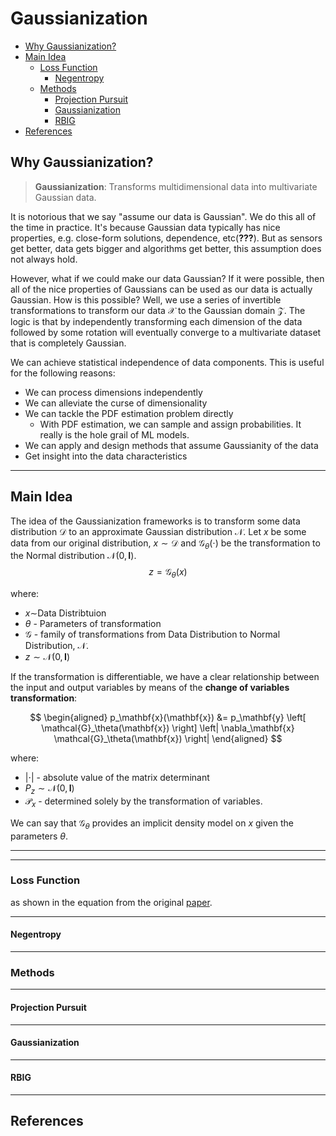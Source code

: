 # Gaussianization


- [Why Gaussianization?](#why-gaussianization)
- [Main Idea](#main-idea)
  - [Loss Function](#loss-function)
    - [Negentropy](#negentropy)
  - [Methods](#methods)
    - [Projection Pursuit](#projection-pursuit)
    - [Gaussianization](#gaussianization)
    - [RBIG](#rbig)
- [References](#references)

## Why Gaussianization?

> **Gaussianization**: Transforms multidimensional data into multivariate Gaussian data.

It is notorious that we say "assume our data is Gaussian". We do this all of the time in practice. It's because Gaussian data typically has nice properties, e.g. close-form solutions, dependence, etc(**???**). But as sensors get better, data gets bigger and algorithms get better, this assumption does not always hold. 

However, what if we could make our data Gaussian? If it were possible, then all of the nice properties of Gaussians can be used as our data is actually Gaussian. How is this possible? Well, we use a series of invertible transformations to transform our data $\mathcal X$ to the Gaussian domain $\mathcal Z$. The logic is that by independently transforming each dimension of the data followed by some rotation will eventually converge to a multivariate dataset that is completely Gaussian.

We can achieve statistical independence of data components. This is useful for the following reasons:

* We can process dimensions independently
* We can alleviate the curse of dimensionality
* We can tackle the PDF estimation problem directly
  * With PDF estimation, we can sample and assign probabilities. It really is the hole grail of ML models.
* We can apply and design methods that assume Gaussianity of the data
* Get insight into the data characteristics

---

## Main Idea

The idea of the Gaussianization frameworks is to transform some data distribution $\mathcal{D}$ to an approximate Gaussian distribution $\mathcal{N}$. Let $x$ be some data from our original distribution, $x\sim \mathcal{D}$ and $\mathcal{G}_{\theta}(\cdot)$ be the transformation to the Normal distribution $\mathcal{N}(0, \mathbf{I})$.
$$z=\mathcal{G}_{\theta}(x)$$

where:
* $x\sim$Data Distribtuion
* $\theta$ - Parameters of transformation 
* $\mathcal{G}$ - family of transformations from Data Distribution to Normal Distribution, $\mathcal{N}$.
* $z\sim\mathcal{N}(0, \mathbf{I})$


If the transformation is differentiable, we have a clear relationship between the input and output variables by means of the **change of variables transformation**:

$$
\begin{aligned}
p_\mathbf{x}(\mathbf{x}) 
&= p_\mathbf{y} \left[ \mathcal{G}_\theta(\mathbf{x})  \right] \left| \nabla_\mathbf{x} \mathcal{G}_\theta(\mathbf{x}) \right|
\end{aligned}
$$

where:

* $\left| \cdot \right|$ - absolute value of the matrix determinant
* $P_z \sim \mathcal{N}(0, \mathbf{I})$
* $\mathcal{P}_x$ - determined solely by the transformation of variables.


We can say that $\mathcal{G}_{\theta}$ provides an implicit density model on $x$ given the parameters $\theta$.



---




---

### Loss Function


as shown in the equation from the original [paper][1].

---

#### Negentropy


---

### Methods

---

#### Projection Pursuit


---

#### Gaussianization


---

#### RBIG


---

## References


[1]: https://www.uv.es/lapeva/papers/Laparra11.pdf "Iterative Gaussianization: From ICA toRandom Rotations - Laparra et. al. - IEEE TNNs (2011)"